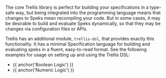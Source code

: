 ---
---


The core Trellis library is perfect for building your specifications in a type-safe way, but being integrated into the 
programming language means that changes to Speks mean recompiling your code. But in some cases, it may be desirable to 
build and evaluate Speks dynamically, so that they may be changes via configuration files or APIs.

Trellis has an additional module, `trellis-dsl`, that provides exactly this functionality. It has a minimal 
Specification language for building and evaluating speks in a fluent, easy-to-read format. See the following examples
for usage on setting up and using the Trellis DSL:

- {{ anchor('Boolean Logic') }}
- {{ anchor('Numeric Logic') }}

